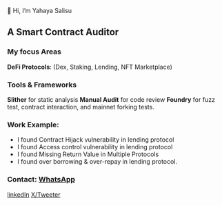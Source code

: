 👋 Hi, I’m Yahaya Salisu

## A Smart Contract Auditor

### My focus Areas
 **DeFi Protocols**: (Dex, Staking, Lending, NFT Marketplace)

### Tools & Frameworks
 **Slither** for static analysis 
 **Manual Audit** for code review 
 **Foundry** for fuzz test, contract interaction, and mainnet forking tests.

### Work Example:
- I found Contract Hijack vulnerability in lending protocol
- I found Access control vulnerability in lending protocol
- I found Missing Return Value in Multiple Protocols
- I found over borrowing & over-repay in lending protocol.

### Contact: [WhatsApp](https://wa.me/qr/AOJIRGL4JCO7D1)
 [linkedIn](https://www.linkedin.com/in/yahaya-salisu-809273278?utm_source=share&utm_campaign=share_via&utm_content=profile&utm_medium=android_app)
 [X/Tweeter](https://x.com/Babs_Crypto1?t=Vc6SgVuVgS8FxbVUZZXHVw&s=09)
